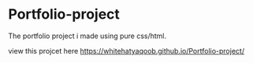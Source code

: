 # Portfolio-project
The portfolio project i made using pure css/html.

view this projcet here https://whitehatyaqoob.github.io/Portfolio-project/
